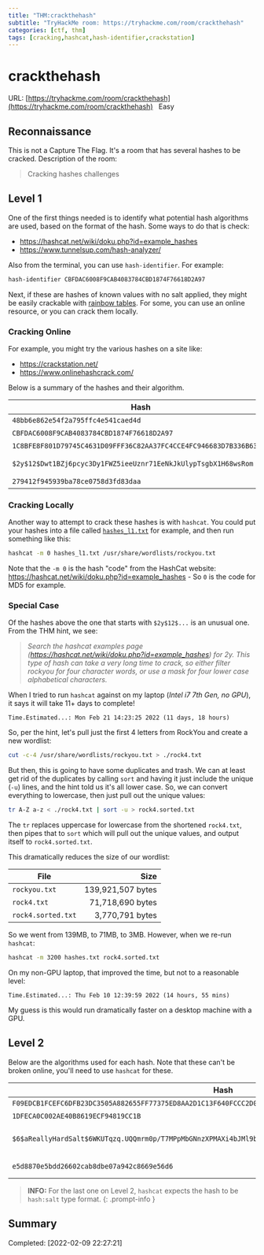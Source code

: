 ```yaml
---
title: "THM:crackthehash"
subtitle: "TryHackMe room: https://tryhackme.com/room/crackthehash"
categories: [ctf, thm]
tags: [cracking,hashcat,hash-identifier,crackstation]
---
```

# crackthehash

URL: [https://tryhackme.com/room/crackthehash](https://tryhackme.com/room/crackthehash) &nbsp;<span class="badge rounded-pill bg-success" title="This is an Easy difficulty room."><i class="fa fa-bolt"></i>&nbsp;Easy</span>

## Reconnaissance

This is not a Capture The Flag. It's a room that has several hashes to be cracked. Description of the room:

> Cracking hashes challenges

## Level 1

One of the first things needed is to identify what potential hash algorithms are used, based on the format of the hash. Some ways to do that is check:

- <https://hashcat.net/wiki/doku.php?id=example_hashes>
- <https://www.tunnelsup.com/hash-analyzer/>

Also from the terminal, you can use `hash-identifier`. For example:

```bash
hash-identifier CBFDAC6008F9CAB4083784CBD1874F76618D2A97
```

Next, if these are hashes of known values with no salt applied, they might be easily crackable with [rainbow tables](https://duckduckgo.com/?q=rainbow+tables). For some, you can use an online resource, or you can crack them locally.

### Cracking Online

For example, you might try the various hashes on a site like:

- <https://crackstation.net/>
- <https://www.onlinehashcrack.com/>

Below is a summary of the hashes and their algorithm.

| Hash                                                               | Algorithm       |
| ------------------------------------------------------------------ | --------------- |
| `48bb6e862e54f2a795ffc4e541caed4d`                                 | md5             |
| `CBFDAC6008F9CAB4083784CBD1874F76618D2A97`                         | SHA1            |
| `1C8BFE8F801D79745C4631D09FFF36C82AA37FC4CCE4FC946683D7B336B63032` | SHA256          |
| `$2y$12$Dwt1BZj6pcyc3Dy1FWZ5ieeUznr71EeNkJkUlypTsgbX1H68wsRom`     | Bcrypt-Blowfish |
| `279412f945939ba78ce0758d3fd83daa`                                 | md4             |

### Cracking Locally

Another way to attempt to crack these hashes is with `hashcat`. You could put your hashes into a file called [`hashes_l1.txt`](hashes_l1.txt) for example, and then run something like this:

```bash
hashcat -m 0 hashes_l1.txt /usr/share/wordlists/rockyou.txt  
```

Note that the `-m 0` is the hash "code" from the HashCat website: https://hashcat.net/wiki/doku.php?id=example_hashes - So `0` is the code for MD5 for example.

### Special Case

Of the hashes above the one that starts with `$2y$12$...` is an unusual one. From the THM hint, we see:

> *Search the hashcat examples page (https://hashcat.net/wiki/doku.php?id=example_hashes) for $2y$. This type of hash can take a very long time to crack, so either filter rockyou for four character words, or use a mask for four lower case alphabetical characters.*

When I tried to run `hashcat` against on my laptop (*Intel i7 7th Gen, no GPU*), it says it will take 11+ days to complete!

```text
Time.Estimated...: Mon Feb 21 14:23:25 2022 (11 days, 18 hours)
```

So, per the hint, let's pull just the first 4 letters from RockYou and create a new wordlist:

```bash
cut -c-4 /usr/share/wordlists/rockyou.txt > ./rock4.txt
```

But then, this is going to have some duplicates and trash. We can at least get rid of the duplicates by calling `sort` and having it just include the unique (`-u`) lines, and the hint told us it's all lower case. So, we can convert everything to lowercase, then just pull out the unique values:

```bash
tr A-Z a-z < ./rock4.txt | sort -u > rock4.sorted.txt 
```

The `tr` replaces uppercase for lowercase from the shortened `rock4.txt`, then pipes that to `sort` which will pull out the unique values, and output itself to `rock4.sorted.txt`.

This dramatically reduces the size of our wordlist:

| File               |              Size |
| ------------------ | ----------------: |
| `rockyou.txt`      | 139,921,507 bytes |
| `rock4.txt`        |  71,718,690 bytes |
| `rock4.sorted.txt` |   3,770,791 bytes |

So we went from 139MB, to 71MB, to 3MB. However, when we re-run `hashcat`:

```bash
hashcat -m 3200 hashes.txt rock4.sorted.txt
```

On my non-GPU laptop, that improved the time, but not to a reasonable level:

```text
Time.Estimated...: Thu Feb 10 12:39:59 2022 (14 hours, 55 mins)
```

My guess is this would run dramatically faster on a desktop machine with a GPU.

## Level 2

Below are the algorithms used for each hash. Note that these can't be broken online, you'll need to use `hashcat` for these.

| Hash                                                                                                        | Algorithm                      |
| ----------------------------------------------------------------------------------------------------------- | ------------------------------ |
| `F09EDCB1FCEFC6DFB23DC3505A882655FF77375ED8AA2D1C13F640FCCC2D0C85`                                          | SHA2-256                       |
| `1DFECA0C002AE40B8619ECF94819CC1B`                                                                          | NTLM                           |
| `$6$aReallyHardSalt$6WKUTqzq.UQQmrm0p/T7MPpMbGNnzXPMAXi4bJMl9be.cfi3/qxIf.hsGpS41BqMhSrHVXgMpdjS6xeKZAs02.` | sha512crypt $6$, SHA512 (Unix) |
| `e5d8870e5bdd26602cab8dbe07a942c8669e56d6`                                                                  | HMAC-SHA1                      |

> **INFO:**
> For the last one on Level 2, `hashcat` expects the hash to be `hash:salt` type format.
{: .prompt-info }

## Summary

Completed: [2022-02-09 22:27:21]